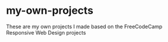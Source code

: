 # my-own-projects
These are my own projects I made based on the FreeCodeCamp Responsive Web Design projects
